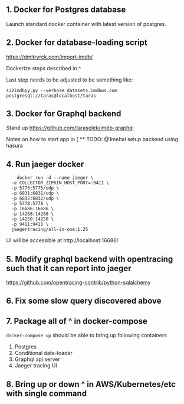 ## 1. Docker for Postgres database

Launch standard docker container with latest version of postgres.
## 2. Docker for database-loading script

https://dmitryrck.com/import-imdb/

Dockerize steps described in ^

Last step needs to be adjusted to be something like:

`s32imdbpy.py --verbose datasets.imdbws.com postgresql://taras@localhost/taras`

## 3. Docker for Graphql backend

Stand up https://github.com/tarasglek/imdb-graphql

Notes on how to start app in  [
** TODO: @1mehal setup backend using hasura

## 4. Run jaeger docker

```
    docker run -d --name jaeger \
  -e COLLECTOR_ZIPKIN_HOST_PORT=:9411 \
  -p 5775:5775/udp \
  -p 6831:6831/udp \
  -p 6832:6832/udp \
  -p 5778:5778 \
  -p 16686:16686 \
  -p 14268:14268 \
  -p 14250:14250 \
  -p 9411:9411 \
  jaegertracing/all-in-one:1.25
```
UI will be accessible at
http://localhost:16686/

## 5. Modify graphql backend with opentracing such that it can report into jaeger

https://github.com/opentracing-contrib/python-sqlalchemy


## 6. Fix some slow query discovered above

## 7. Package all of ^ in docker-compose

`docker-compose up` should be able to bring up following containers

1. Postgres
2. Conditional data-loader
3. Graphql api server
4. Jaeger tracing UI

## 8. Bring up or down ^ in AWS/Kubernetes/etc with single command
